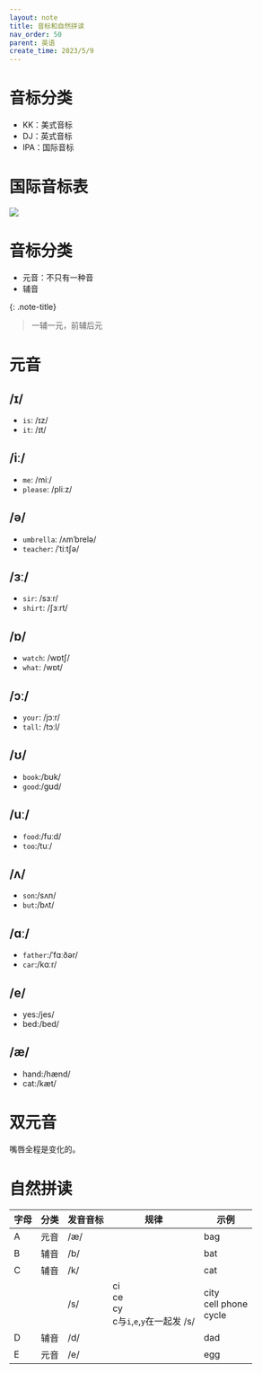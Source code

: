 ```yaml
---
layout: note
title: 音标和自然拼读
nav_order: 50
parent: 英语
create_time: 2023/5/9
---
```


# 音标分类

- KK：美式音标
- DJ：英式音标
- IPA：国际音标

# 国际音标表

![](https://cdn.jsdelivr.net/gh/luguosong/images@master/blog-img/202307052336916-%E5%9B%BD%E9%99%85%E9%9F%B3%E6%A0%87.png)

# 音标分类

- 元音：不只有一种音
- 辅音

{: .note-title}
> 一辅一元，前辅后元

# 元音

## /ɪ/

- `is`: /ɪz/
- `it`: /ɪt/

## /iː/

- `me`: /miː/
- `please`: /pliːz/

## /ə/

- `umbrella`: /ʌmˈbrelə/
- `teacher`: /ˈtiːtʃə/

## /ɜː/

- `sir`: /sɜːr/
- `shirt`: /ʃɜːrt/

## /ɒ/

- `watch`: /wɒtʃ/
- `what`: /wɒt/

## /ɔː/

- `your`: /jɔːr/
- `tall`: /tɔːl/

## /ʊ/

- `book`:/bʊk/
- `good`:/gʊd/

## /uː/

- `food`:/fuːd/
- `too`:/tuː/

## /ʌ/

- `son`:/sʌn/
- `but`:/bʌt/

## /ɑː/

- `father`:/ˈfɑːðər/
- `car`:/kɑːr/

## /e/

- yes:/jes/
- bed:/bed/

## /æ/

- hand:/hænd/
- cat:/kæt/

# 双元音

嘴唇全程是变化的。

# 自然拼读

| 字母 | 分类 | 发音音标 | 规律                                            | 示例                              |
|----|----|------|-----------------------------------------------|---------------------------------|
| A  | 元音 | /æ/  |                                               | bag                             |
| B  | 辅音 | /b/  |                                               | bat                             |
| C  | 辅音 | /k/  |                                               | cat                             |
|    |    | /s/  | ci<br />ce<br />cy<br />c与`i`,`e`,`y`在一起发 /s/ | city<br />cell phone<br />cycle |
| D  | 辅音 | /d/  |                                               | dad                             |
| E  | 元音 | /e/  |                                               | egg                             |

